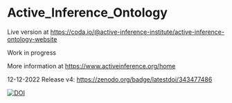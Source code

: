 # Active_Inference_Ontology
Live version at
https://coda.io/@active-inference-institute/active-inference-ontology-website

Work in progress

More information at
https://www.activeinference.org/home


12-12-2022 Release v4:
https://zenodo.org/badge/latestdoi/343477486

[![DOI](https://zenodo.org/badge/343477486.svg)](https://zenodo.org/badge/latestdoi/343477486)


